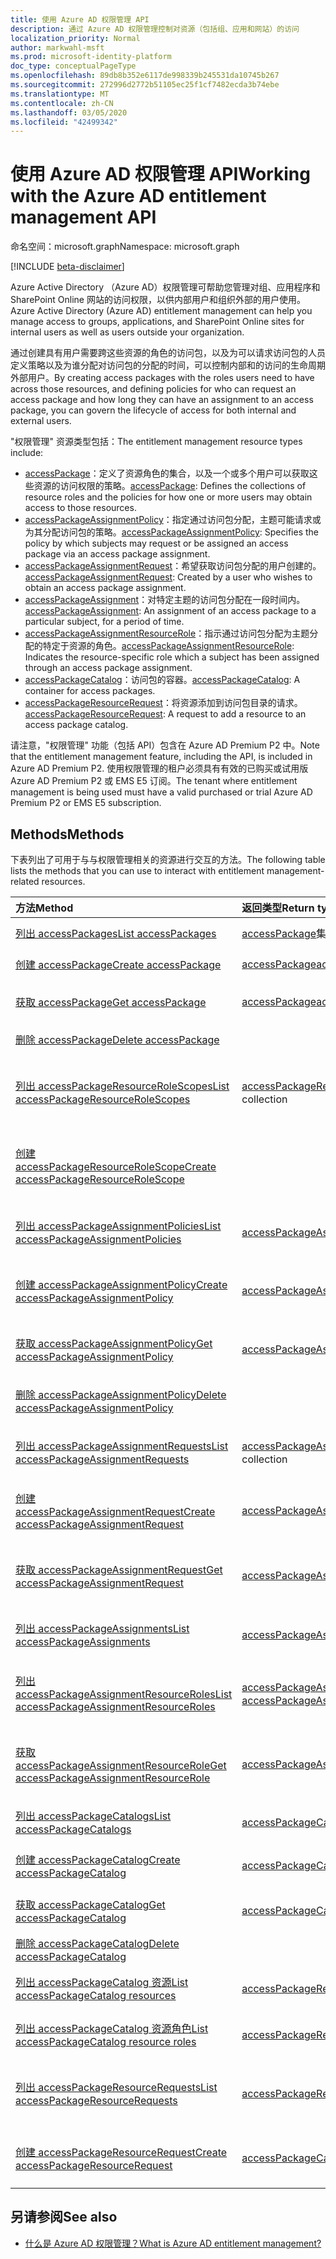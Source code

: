 ```yaml
---
title: 使用 Azure AD 权限管理 API
description: 通过 Azure AD 权限管理控制对资源（包括组、应用和网站）的访问
localization_priority: Normal
author: markwahl-msft
ms.prod: microsoft-identity-platform
doc_type: conceptualPageType
ms.openlocfilehash: 89db8b352e6117de998339b245531da10745b267
ms.sourcegitcommit: 272996d2772b51105ec25f1cf7482ecda3b74ebe
ms.translationtype: MT
ms.contentlocale: zh-CN
ms.lasthandoff: 03/05/2020
ms.locfileid: "42499342"
---
```

# <a name="working-with-the-azure-ad-entitlement-management-api"></a><span data-ttu-id="bb927-103">使用 Azure AD 权限管理 API</span><span class="sxs-lookup"><span data-stu-id="bb927-103">Working with the Azure AD entitlement management API</span></span>

<span data-ttu-id="bb927-104">命名空间：microsoft.graph</span><span class="sxs-lookup"><span data-stu-id="bb927-104">Namespace: microsoft.graph</span></span>

[!INCLUDE [beta-disclaimer](../../includes/beta-disclaimer.md)]

<span data-ttu-id="bb927-105">Azure Active Directory （Azure AD）权限管理可帮助您管理对组、应用程序和 SharePoint Online 网站的访问权限，以供内部用户和组织外部的用户使用。</span><span class="sxs-lookup"><span data-stu-id="bb927-105">Azure Active Directory (Azure AD) entitlement management can help you manage access to groups, applications, and SharePoint Online sites for internal users as well as users outside your organization.</span></span>

<span data-ttu-id="bb927-106">通过创建具有用户需要跨这些资源的角色的访问包，以及为可以请求访问包的人员定义策略以及为谁分配对访问包的分配的时间，可以控制内部和的访问的生命周期外部用户。</span><span class="sxs-lookup"><span data-stu-id="bb927-106">By creating access packages with the roles users need to have across those resources, and defining policies for who can request an access package and how long they can have an assignment to an access package, you can govern the lifecycle of access for both internal and external users.</span></span>

<span data-ttu-id="bb927-107">"权限管理" 资源类型包括：</span><span class="sxs-lookup"><span data-stu-id="bb927-107">The entitlement management resource types include:</span></span>

- <span data-ttu-id="bb927-108">[accessPackage](accesspackage.md)：定义了资源角色的集合，以及一个或多个用户可以获取这些资源的访问权限的策略。</span><span class="sxs-lookup"><span data-stu-id="bb927-108">[accessPackage](accesspackage.md): Defines the collections of resource roles and the policies for how one or more users may obtain access to those resources.</span></span>
- <span data-ttu-id="bb927-109">[accessPackageAssignmentPolicy](accesspackageassignmentpolicy.md)：指定通过访问包分配，主题可能请求或为其分配访问包的策略。</span><span class="sxs-lookup"><span data-stu-id="bb927-109">[accessPackageAssignmentPolicy](accesspackageassignmentpolicy.md): Specifies the policy by which subjects may request or be assigned an access package via an access package assignment.</span></span>
- <span data-ttu-id="bb927-110">[accessPackageAssignmentRequest](accesspackageassignmentrequest.md)：希望获取访问包分配的用户创建的。</span><span class="sxs-lookup"><span data-stu-id="bb927-110">[accessPackageAssignmentRequest](accesspackageassignmentrequest.md): Created by a user who wishes to obtain an access package assignment.</span></span>
- <span data-ttu-id="bb927-111">[accessPackageAssignment](accesspackageassignment.md)：对特定主题的访问包分配在一段时间内。</span><span class="sxs-lookup"><span data-stu-id="bb927-111">[accessPackageAssignment](accesspackageassignment.md): An assignment of an access package to a particular subject, for a period of time.</span></span>
- <span data-ttu-id="bb927-112">[accessPackageAssignmentResourceRole](accesspackageassignmentresourcerole.md)：指示通过访问包分配为主题分配的特定于资源的角色。</span><span class="sxs-lookup"><span data-stu-id="bb927-112">[accessPackageAssignmentResourceRole](accesspackageassignmentresourcerole.md): Indicates the resource-specific role which a subject has been assigned through an access package assignment.</span></span>
- <span data-ttu-id="bb927-113">[accessPackageCatalog](accesspackagecatalog.md)：访问包的容器。</span><span class="sxs-lookup"><span data-stu-id="bb927-113">[accessPackageCatalog](accesspackagecatalog.md): A container for access packages.</span></span>
- <span data-ttu-id="bb927-114">[accessPackageResourceRequest](accesspackageresourcerequest.md)：将资源添加到访问包目录的请求。</span><span class="sxs-lookup"><span data-stu-id="bb927-114">[accessPackageResourceRequest](accesspackageresourcerequest.md): A request to add a resource to an access package catalog.</span></span>

<span data-ttu-id="bb927-115">请注意，"权限管理" 功能（包括 API）包含在 Azure AD Premium P2 中。</span><span class="sxs-lookup"><span data-stu-id="bb927-115">Note that the entitlement management feature, including the API, is included in Azure AD Premium P2.</span></span> <span data-ttu-id="bb927-116">使用权限管理的租户必须具有有效的已购买或试用版 Azure AD Premium P2 或 EMS E5 订阅。</span><span class="sxs-lookup"><span data-stu-id="bb927-116">The tenant where entitlement management is being used must have a valid purchased or trial Azure AD Premium P2 or EMS E5 subscription.</span></span>

## <a name="methods"></a><span data-ttu-id="bb927-117">Methods</span><span class="sxs-lookup"><span data-stu-id="bb927-117">Methods</span></span>

<span data-ttu-id="bb927-118">下表列出了可用于与与权限管理相关的资源进行交互的方法。</span><span class="sxs-lookup"><span data-stu-id="bb927-118">The following table lists the methods that you can use to interact with entitlement management-related resources.</span></span>

| <span data-ttu-id="bb927-119">方法</span><span class="sxs-lookup"><span data-stu-id="bb927-119">Method</span></span>           | <span data-ttu-id="bb927-120">返回类型</span><span class="sxs-lookup"><span data-stu-id="bb927-120">Return type</span></span>    |<span data-ttu-id="bb927-121">说明</span><span class="sxs-lookup"><span data-stu-id="bb927-121">Description</span></span>|
|:---------------|:--------|:----------|
| [<span data-ttu-id="bb927-122">列出 accessPackages</span><span class="sxs-lookup"><span data-stu-id="bb927-122">List accessPackages</span></span>](../api/accesspackage-list.md) | <span data-ttu-id="bb927-123">[accessPackage](accesspackage.md)集合</span><span class="sxs-lookup"><span data-stu-id="bb927-123">[accessPackage](accesspackage.md) collection</span></span> | <span data-ttu-id="bb927-124">检索**accessPackage**对象的列表。</span><span class="sxs-lookup"><span data-stu-id="bb927-124">Retrieve a list of **accessPackage** objects.</span></span> |
| [<span data-ttu-id="bb927-125">创建 accessPackage</span><span class="sxs-lookup"><span data-stu-id="bb927-125">Create accessPackage</span></span>](../api/accesspackage-post.md) | [<span data-ttu-id="bb927-126">accessPackage</span><span class="sxs-lookup"><span data-stu-id="bb927-126">accessPackage</span></span>](accesspackage.md) | <span data-ttu-id="bb927-127">创建新的**accessPackage**对象。</span><span class="sxs-lookup"><span data-stu-id="bb927-127">Create a new **accessPackage** object.</span></span> |
| [<span data-ttu-id="bb927-128">获取 accessPackage</span><span class="sxs-lookup"><span data-stu-id="bb927-128">Get accessPackage</span></span>](../api/accesspackage-get.md) | [<span data-ttu-id="bb927-129">accessPackage</span><span class="sxs-lookup"><span data-stu-id="bb927-129">accessPackage</span></span>](accesspackage.md) | <span data-ttu-id="bb927-130">读取**accessPackage**对象的属性和关系。</span><span class="sxs-lookup"><span data-stu-id="bb927-130">Read properties and relationships of an **accessPackage** object.</span></span> |
| [<span data-ttu-id="bb927-131">删除 accessPackage</span><span class="sxs-lookup"><span data-stu-id="bb927-131">Delete accessPackage</span></span>](../api/accesspackage-delete.md) | | <span data-ttu-id="bb927-132">删除**accessPackage**。</span><span class="sxs-lookup"><span data-stu-id="bb927-132">Delete **accessPackage**.</span></span> |
| [<span data-ttu-id="bb927-133">列出 accessPackageResourceRoleScopes</span><span class="sxs-lookup"><span data-stu-id="bb927-133">List accessPackageResourceRoleScopes</span></span>](../api/accesspackage-list-accesspackageresourcerolescopes.md) | <span data-ttu-id="bb927-134">[accessPackageResourceRoleScope](accesspackageresourcerolescope.md)集合</span><span class="sxs-lookup"><span data-stu-id="bb927-134">[accessPackageResourceRoleScope](accesspackageresourcerolescope.md) collection</span></span> | <span data-ttu-id="bb927-135">检索访问包的**accessPackageResourceRoleScope**对象的列表。</span><span class="sxs-lookup"><span data-stu-id="bb927-135">Retrieve a list of **accessPackageResourceRoleScope** objects for an access package.</span></span> |
| [<span data-ttu-id="bb927-136">创建 accessPackageResourceRoleScope</span><span class="sxs-lookup"><span data-stu-id="bb927-136">Create accessPackageResourceRoleScope</span></span>](../api/accesspackage-post-accesspackageresourcerolescopes.md) | | <span data-ttu-id="bb927-137">为 access 包创建一个新的**accessPackageResourceRoleScope**对象。</span><span class="sxs-lookup"><span data-stu-id="bb927-137">Create a new **accessPackageResourceRoleScope** object for an access package.</span></span> |
| [<span data-ttu-id="bb927-138">列出 accessPackageAssignmentPolicies</span><span class="sxs-lookup"><span data-stu-id="bb927-138">List accessPackageAssignmentPolicies</span></span>](../api/accesspackageassignmentpolicy-list.md) | <span data-ttu-id="bb927-139">[accessPackageAssignmentPolicy](accesspackageassignmentpolicy.md)集合</span><span class="sxs-lookup"><span data-stu-id="bb927-139">[accessPackageAssignmentPolicy](accesspackageassignmentpolicy.md) collection</span></span> | <span data-ttu-id="bb927-140">检索**accessPackageAssignmentPolicy**对象的列表。</span><span class="sxs-lookup"><span data-stu-id="bb927-140">Retrieve a list of **accessPackageAssignmentPolicy** objects.</span></span> |
| [<span data-ttu-id="bb927-141">创建 accessPackageAssignmentPolicy</span><span class="sxs-lookup"><span data-stu-id="bb927-141">Create accessPackageAssignmentPolicy</span></span>](../api/accesspackageassignmentpolicy-post.md) | [<span data-ttu-id="bb927-142">accessPackageAssignmentPolicy</span><span class="sxs-lookup"><span data-stu-id="bb927-142">accessPackageAssignmentPolicy</span></span>](accesspackageassignmentpolicy.md)| <span data-ttu-id="bb927-143">创建新的**accessPackageAssignmentPolicy**对象。</span><span class="sxs-lookup"><span data-stu-id="bb927-143">Create a new **accessPackageAssignmentPolicy** object.</span></span> |
| [<span data-ttu-id="bb927-144">获取 accessPackageAssignmentPolicy</span><span class="sxs-lookup"><span data-stu-id="bb927-144">Get accessPackageAssignmentPolicy</span></span>](../api/accesspackageassignmentpolicy-get.md) | [<span data-ttu-id="bb927-145">accessPackageAssignmentPolicy</span><span class="sxs-lookup"><span data-stu-id="bb927-145">accessPackageAssignmentPolicy</span></span>](accesspackageassignmentpolicy.md) | <span data-ttu-id="bb927-146">读取**accessPackageAssignmentPolicy**对象的属性和关系。</span><span class="sxs-lookup"><span data-stu-id="bb927-146">Read properties and relationships of an **accessPackageAssignmentPolicy** object.</span></span> |
| [<span data-ttu-id="bb927-147">删除 accessPackageAssignmentPolicy</span><span class="sxs-lookup"><span data-stu-id="bb927-147">Delete accessPackageAssignmentPolicy</span></span>](../api/accesspackageassignmentpolicy-delete.md) | | <span data-ttu-id="bb927-148">删除**accessPackageAssignmentPolicy**。</span><span class="sxs-lookup"><span data-stu-id="bb927-148">Delete an **accessPackageAssignmentPolicy**.</span></span> |
| [<span data-ttu-id="bb927-149">列出 accessPackageAssignmentRequests</span><span class="sxs-lookup"><span data-stu-id="bb927-149">List accessPackageAssignmentRequests</span></span>](../api/accesspackageassignmentrequest-list.md) | <span data-ttu-id="bb927-150">[accessPackageAssignmentRequest](accesspackageassignmentrequest.md)集合</span><span class="sxs-lookup"><span data-stu-id="bb927-150">[accessPackageAssignmentRequest](accesspackageassignmentrequest.md) collection</span></span> | <span data-ttu-id="bb927-151">检索**accessPackageAssignmentRequest**对象的列表。</span><span class="sxs-lookup"><span data-stu-id="bb927-151">Retrieve a list of **accessPackageAssignmentRequest** objects.</span></span> |
| [<span data-ttu-id="bb927-152">创建 accessPackageAssignmentRequest</span><span class="sxs-lookup"><span data-stu-id="bb927-152">Create accessPackageAssignmentRequest</span></span>](../api/accesspackageassignmentrequest-post.md) | [<span data-ttu-id="bb927-153">accessPackageAssignmentRequest</span><span class="sxs-lookup"><span data-stu-id="bb927-153">accessPackageAssignmentRequest</span></span>](accesspackageassignmentrequest.md) | <span data-ttu-id="bb927-154">创建新的**accessPackageAssignmentRequest**。</span><span class="sxs-lookup"><span data-stu-id="bb927-154">Create a new **accessPackageAssignmentRequest**.</span></span> |
| [<span data-ttu-id="bb927-155">获取 accessPackageAssignmentRequest</span><span class="sxs-lookup"><span data-stu-id="bb927-155">Get accessPackageAssignmentRequest</span></span>](../api/accesspackageassignmentrequest-get.md) | [<span data-ttu-id="bb927-156">accessPackageAssignmentRequest</span><span class="sxs-lookup"><span data-stu-id="bb927-156">accessPackageAssignmentRequest</span></span>](accesspackageassignmentrequest.md) | <span data-ttu-id="bb927-157">读取**accessPackageAssignmentRequest**对象的属性和关系。</span><span class="sxs-lookup"><span data-stu-id="bb927-157">Read properties and relationships of an **accessPackageAssignmentRequest** object.</span></span> |
| [<span data-ttu-id="bb927-158">列出 accessPackageAssignments</span><span class="sxs-lookup"><span data-stu-id="bb927-158">List accessPackageAssignments</span></span>](../api/accesspackageassignment-list.md) | <span data-ttu-id="bb927-159">[accessPackageAssignment](accesspackageassignment.md)集合</span><span class="sxs-lookup"><span data-stu-id="bb927-159">[accessPackageAssignment](accesspackageassignment.md) collection</span></span> | <span data-ttu-id="bb927-160">检索**accessPackageAssignment**对象的列表。</span><span class="sxs-lookup"><span data-stu-id="bb927-160">Retrieve a list of **accessPackageAssignment** objects.</span></span> |
| [<span data-ttu-id="bb927-161">列出 accessPackageAssignmentResourceRoles</span><span class="sxs-lookup"><span data-stu-id="bb927-161">List accessPackageAssignmentResourceRoles</span></span>](../api/accesspackageassignmentresourcerole-list.md) | <span data-ttu-id="bb927-162">[accessPackageAssignmentResourceRole](accesspackageassignmentresourcerole.md)集合</span><span class="sxs-lookup"><span data-stu-id="bb927-162">[accessPackageAssignmentResourceRole](accesspackageassignmentresourcerole.md) collection</span></span> | <span data-ttu-id="bb927-163">检索**accessPackageAssignmentResourceRole**对象的列表。</span><span class="sxs-lookup"><span data-stu-id="bb927-163">Retrieve a list of **accessPackageAssignmentResourceRole** objects.</span></span> |
| [<span data-ttu-id="bb927-164">获取 accessPackageAssignmentResourceRole</span><span class="sxs-lookup"><span data-stu-id="bb927-164">Get accessPackageAssignmentResourceRole</span></span>](../api/accesspackageassignmentresourcerole-get.md) | [<span data-ttu-id="bb927-165">accessPackageAssignmentResourceRole</span><span class="sxs-lookup"><span data-stu-id="bb927-165">accessPackageAssignmentResourceRole</span></span>](accesspackageassignmentresourcerole.md)  | <span data-ttu-id="bb927-166">检索**accessPackageAssignmentResourceRole**对象。</span><span class="sxs-lookup"><span data-stu-id="bb927-166">Retrieve a **accessPackageAssignmentResourceRole** object.</span></span> |
| [<span data-ttu-id="bb927-167">列出 accessPackageCatalogs</span><span class="sxs-lookup"><span data-stu-id="bb927-167">List accessPackageCatalogs</span></span>](../api/accesspackagecatalog-list.md) | <span data-ttu-id="bb927-168">[accessPackageCatalog](accesspackagecatalog.md)集合</span><span class="sxs-lookup"><span data-stu-id="bb927-168">[accessPackageCatalog](accesspackagecatalog.md) collection</span></span> | <span data-ttu-id="bb927-169">检索**accessPackageCatalogs**对象的列表。</span><span class="sxs-lookup"><span data-stu-id="bb927-169">Retrieve a list of **accessPackageCatalogs** objects.</span></span> |
| [<span data-ttu-id="bb927-170">创建 accessPackageCatalog</span><span class="sxs-lookup"><span data-stu-id="bb927-170">Create accessPackageCatalog</span></span>](../api/accesspackagecatalog-post.md) | [<span data-ttu-id="bb927-171">accessPackageCatalog</span><span class="sxs-lookup"><span data-stu-id="bb927-171">accessPackageCatalog</span></span>](accesspackagecatalog.md) | <span data-ttu-id="bb927-172">创建新的**accessPackageCatalog**对象。</span><span class="sxs-lookup"><span data-stu-id="bb927-172">Create a new **accessPackageCatalog** object.</span></span> |
| [<span data-ttu-id="bb927-173">获取 accessPackageCatalog</span><span class="sxs-lookup"><span data-stu-id="bb927-173">Get accessPackageCatalog</span></span>](../api/accesspackagecatalog-get.md) | [<span data-ttu-id="bb927-174">accessPackageCatalog</span><span class="sxs-lookup"><span data-stu-id="bb927-174">accessPackageCatalog</span></span>](accesspackagecatalog.md) | <span data-ttu-id="bb927-175">读取**accessPackageCatalog**对象的属性和关系。</span><span class="sxs-lookup"><span data-stu-id="bb927-175">Read properties and relationships of an **accessPackageCatalog** object.</span></span> |
| [<span data-ttu-id="bb927-176">删除 accessPackageCatalog</span><span class="sxs-lookup"><span data-stu-id="bb927-176">Delete accessPackageCatalog</span></span>](../api/accesspackagecatalog-delete.md) | | <span data-ttu-id="bb927-177">删除**accessPackageCatalog**。</span><span class="sxs-lookup"><span data-stu-id="bb927-177">Delete an **accessPackageCatalog**.</span></span> |
| [<span data-ttu-id="bb927-178">列出 accessPackageCatalog 资源</span><span class="sxs-lookup"><span data-stu-id="bb927-178">List accessPackageCatalog resources</span></span>](../api/accesspackagecatalog-list-accesspackageresources.md) | <span data-ttu-id="bb927-179">[accessPackageResource](accesspackageresource.md)集合</span><span class="sxs-lookup"><span data-stu-id="bb927-179">[accessPackageResource](accesspackageresource.md) collection</span></span> | <span data-ttu-id="bb927-180">检索**accessPackageResource**对象的列表。</span><span class="sxs-lookup"><span data-stu-id="bb927-180">Retrieve a list of **accessPackageResource** objects.</span></span> |
| [<span data-ttu-id="bb927-181">列出 accessPackageCatalog 资源角色</span><span class="sxs-lookup"><span data-stu-id="bb927-181">List accessPackageCatalog resource roles</span></span>](../api/accesspackagecatalog-list-accesspackageresourceroles.md) | <span data-ttu-id="bb927-182">[accessPackageResourceRole](accesspackageresourcerole.md)集合</span><span class="sxs-lookup"><span data-stu-id="bb927-182">[accessPackageResourceRole](accesspackageresourcerole.md) collection</span></span> | <span data-ttu-id="bb927-183">检索**accessPackageResourceRole**对象的列表。</span><span class="sxs-lookup"><span data-stu-id="bb927-183">Retrieve a list of **accessPackageResourceRole** objects.</span></span> |
| [<span data-ttu-id="bb927-184">列出 accessPackageResourceRequests</span><span class="sxs-lookup"><span data-stu-id="bb927-184">List accessPackageResourceRequests</span></span>](../api/accesspackageresourcerequest-list.md) | <span data-ttu-id="bb927-185">[accessPackageResourceRequest](accesspackageresourcerequest.md)集合</span><span class="sxs-lookup"><span data-stu-id="bb927-185">[accessPackageResourceRequest](accesspackageresourcerequest.md) collection</span></span> | <span data-ttu-id="bb927-186">读取**accessPackageResourceRequest**对象的属性和关系。</span><span class="sxs-lookup"><span data-stu-id="bb927-186">Read properties and relationships of **accessPackageResourceRequest** objects.</span></span> |
| [<span data-ttu-id="bb927-187">创建 accessPackageResourceRequest</span><span class="sxs-lookup"><span data-stu-id="bb927-187">Create accessPackageResourceRequest</span></span>](../api/accesspackageresourcerequest-post.md) | [<span data-ttu-id="bb927-188">accessPackageCatalog</span><span class="sxs-lookup"><span data-stu-id="bb927-188">accessPackageCatalog</span></span>](accesspackageresourcerequest.md) | <span data-ttu-id="bb927-189">创建新的**accessPackageResourceRequest**对象。</span><span class="sxs-lookup"><span data-stu-id="bb927-189">Create a new **accessPackageResourceRequest** object.</span></span> |

## <a name="see-also"></a><span data-ttu-id="bb927-190">另请参阅</span><span class="sxs-lookup"><span data-stu-id="bb927-190">See also</span></span>

 - [<span data-ttu-id="bb927-191">什么是 Azure AD 权限管理？</span><span class="sxs-lookup"><span data-stu-id="bb927-191">What is Azure AD entitlement management?</span></span>](https://docs.microsoft.com/azure/active-directory/governance/entitlement-management-overview)



<!-- uuid: 16cd6b66-4b1a-43a1-adaf-3a886856ed98
2019-02-04 14:57:30 UTC -->
<!-- {
  "type": "#page.annotation",
  "description": "Service root",
  "keywords": "",
  "section": "documentation",
  "tocPath": ""
}-->
